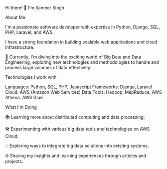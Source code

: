 Hi there! 👋 I'm Sameer Singh

About Me

I'm a passionate software developer with expertise in Python, Django, SQL, PHP, Laravel, and AWS. 

I have a strong foundation in building scalable web applications and cloud infrastructure.

🌟 Currently, I'm diving into the exciting world of Big Data and Data Engineering, exploring new technologies and methodologies to handle and process large volumes of data effectively.

Technologies I work with

Languages: Python, SQL, PHP, Javascript
Frameworks: Django, Laravel
Cloud: AWS (Amazon Web Services)
Data Tools: Hadoop, MapReduce, AWS Athena, AWS Glue

What I'm Doing

📚 Learning more about distributed computing and data processing.

🛠️ Experimenting with various big data tools and technologies on AWS Cloud.

💡 Exploring ways to integrate big data solutions into existing systems.

🌐 Sharing my insights and learning experiences through articles and projects.


<!---
Sameer1295/Sameer1295 is a ✨ special ✨ repository because its `README.md` (this file) appears on your GitHub profile.
You can click the Preview link to take a look at your changes.
--->
